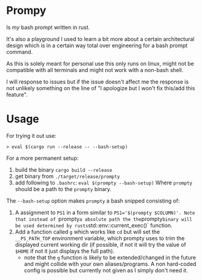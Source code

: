 
# Prompy

Is _my_ bash prompt written in rust.

It's also a playground I used to learn a bit more
about a certain architectural design which is in
a certain way total over engineering for a bash
prompt command.

As this is solely meant for personal use this only
runs on linux, might not be compatible with all terminals
and might not work with a non-bash shell.

I will response to issues but if the issue doesn't affect
me the response is not unlikely something on the line
of "I apologize but I won't fix this/add this feature".

# Usage

For trying it out use:

`> eval $(cargo run --release -- --bash-setup)`

For a more permanent setup:

1. build the binary `cargo build --release`
2. get binary from `./target/release/prompty`
3. add following to `.bashrc`: `eval $(prompty --bash-setup)`
   Where `prompty` should be a path to the `prompty` binary.

The `--bash-setup` option makes `prompty` a bash snipped consisting of:

1. A assignment to `PS1` in a form similar to `PS1='$(prompty $COLUMN)'.
   Note that instead of `prompty` a absolute path the the `prompty` binary will be
   used determined by rusts `std::env::current_exec()` function.
2. Add a function called `g` which works like `cd` but will set the `__PS_PATH_TOP`
   environment variable, which prompty uses to trim the displayed current working
   dir (if possible, if not it will try the value of `$HOME` if not it just displays
   the full path).
   - note that the `g` function is likely to be extended/changed in the future and
     might collide with your own aliases/programs. A non hard-coded config is possible
     but currently not given as I simply don't need it.





